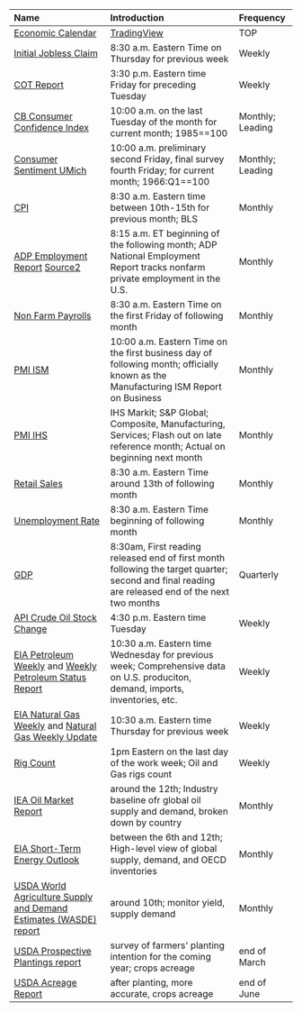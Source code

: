 | Name | Introduction | Frequency|
| :--- | :--- | :--- |
| [Economic Calendar](https://tradingeconomics.com/calendar) | [TradingView](https://www.tradingview.com/markets/currencies/economic-calendar/) | TOP | 
| [Initial Jobless Claim](https://tradingeconomics.com/united-states/jobless-claims)| 8:30 a.m. Eastern Time on Thursday for previous week | Weekly | 
| [COT Report](https://www.tradingster.com/cot) |  3:30 p.m. Eastern time Friday for preceding Tuesday | Weekly | 
| [CB Consumer Confidence Index](https://www.conference-board.org/topics/consumer-confidence) | 10:00 a.m. on the last Tuesday of the month for current month; 1985==100 | Monthly; Leading | 
| [Consumer Sentiment UMich](https://tradingeconomics.com/united-states/consumer-confidence) | 10:00 a.m. preliminary second Friday, final survey fourth Friday; for current month; 1966:Q1==100 | Monthly; Leading | 
| [CPI](https://tradingeconomics.com/united-states/inflation-cpi) |  8:30 a.m. Eastern time between 10th-15th for previous month; BLS | Monthly | 
| [ADP Employment Report](https://adpemploymentreport.com) [Source2](https://tradingeconomics.com/united-states/adp-employment-change)| 8:15 a.m. ET beginning of the following month; ADP National Employment Report tracks nonfarm private employment in the U.S. | Monthly |
| [Non Farm Payrolls](https://tradingeconomics.com/united-states/non-farm-payrolls)| 8:30 a.m. Eastern Time on the first Friday of following month | Monthly |
| [PMI ISM](https://tradingeconomics.com/united-states/business-confidence)| 10:00 a.m. Eastern Time on the first business day of following month; officially known as the Manufacturing ISM Report on Business | Monthly |
| [PMI IHS](https://tradingeconomics.com/united-states/composite-pmi)| IHS Markit; S&P Global; Composite, Manufacturing, Services; Flash out on late reference month; Actual on beginning next month | Monthly |
| [Retail Sales](https://tradingeconomics.com/united-states/retail-sales)| 8:30 a.m. Eastern Time around 13th of following month | Monthly |
| [Unemployment Rate](https://tradingeconomics.com/united-states/unemployment-rate)| 8:30 a.m. Eastern Time beginning of following month | Monthly |
| [GDP](https://tradingeconomics.com/united-states/gdp-growth)|   8:30am, First reading released end of first month following the target quarter; second and final reading are released end of the next two months | Quarterly | 
| [API Crude Oil Stock Change](https://tradingeconomics.com/united-states/api-crude-oil-stock-change) |  4:30 p.m. Eastern time Tuesday | Weekly | 
| [EIA Petroleum Weekly](https://www.eia.gov/petroleum/weekly/) and [Weekly Petroleum Status Report](https://www.eia.gov/petroleum/supply/weekly/)|  10:30 a.m. Eastern time Wednesday for previous week; Comprehensive data on U.S. produciton, demand, imports, inventories, etc. | Weekly | 
| [EIA Natural Gas Weekly](https://ir.eia.gov/ngs/ngs.html) and [Natural Gas Weekly Update](https://www.eia.gov/naturalgas/weekly/)|  10:30 a.m. Eastern time Thursday for previous week | Weekly | 
| [Rig Count](https://rigcount.bakerhughes.com/)| 1pm Eastern on the last day of the work week; Oil and Gas rigs count | Weekly |
| [IEA Oil Market Report](https://www.iea.org/topics/oil-market-report)|  around the 12th; Industry baseline ofr global oil supply and demand, broken down by country | Monthly |
| [EIA Short-Term Energy Outlook](https://www.eia.gov/outlooks/steo/)|  between the 6th and 12th; High-level view of global supply, demand, and OECD inventories | Monthly |
| [USDA World Agriculture Supply and Demand Estimates (WASDE) report](https://www.usda.gov/oce/commodity/wasde/)|  around 10th; monitor yield, supply demand | Monthly |
| [USDA Prospective Plantings report](https://www.nass.usda.gov/)|  survey of farmers' planting intention for the coming year; crops acreage | end of March |
| [USDA Acreage Report](https://www.nass.usda.gov/Publications/index.php)|  after planting, more accurate, crops acreage | end of June |